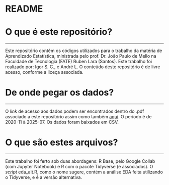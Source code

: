 # README
# O que é este repositório?
---
Este repositório contém os códigos utilizados para o trabalho da matéria de Aprendizado Estatística, ministrada pelo prof. Dr. João Paulo de Mello na Faculdade de Tecnologia (FATE) Ruben Lara (Santos).
Este trabalho foi realizado por: Igor S. C., e André L.
O conteúdo deste repositório é de livre acesso, conforme a liceça associada.

# De onde pegar os dados?
---
O _link_ de acesso aos dados podem ser encontrados dentro do .pdf associado a este repositório assim como também [aqui](https://dadosabertos.bcb.gov.br/dataset/pix).
O período é de 2020-11 à 2025-07.
Os dados foram baixados em CSV.

# O que são estes arquivos?
---
Este trabalho foi ferto sob duas abordagens: R Base, pelo Google Collab (com Jupyter Notebook) e R com o pacote Tidyverse (e associados).
O _script_ eda_alt.R, como o nome sugere, contém a análise EDA feita utilizando o Tidyverse, e é a versão alternativa.
